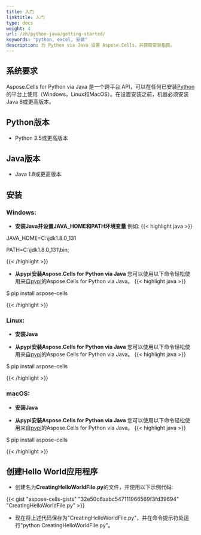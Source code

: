 ```yaml
---
title: 入门
linktitle: 入门
type: docs
weight: 4
url: /zh/python-java/getting-started/ 
keywords: "python, excel, 安装"
description: 为 Python via Java 设置 Aspose.Cells，并获取安装指南。
---
```


## **系统要求**
Aspose.Cells for Python via Java 是一个跨平台 API，可以在任何已安装[Python](https://www.python.org/downloads/)的平台上使用（Windows，Linux和MacOS）。在设置安装之前，机器必须安装Java 8或更高版本。

## **Python版本**
- Python 3.5或更高版本
## **Java版本**
- Java 1.8或更高版本

## **安装**
### **Windows:**
- **安装Java并设置JAVA_HOME和PATH环境变量**
例如:
{{< highlight java >}}

JAVA_HOME=C:\jdk1.8.0_131

PATH=C:\jdk1.8.0_131\bin;

{{< /highlight >}}

- **从pypi安装Aspose.Cells for Python via Java**
您可以使用以下命令轻松使用来自[pypi](https://pypi.org/project/aspose-cells/)的Aspose.Cells for Python via Java。
{{< highlight java >}}

 $ pip install aspose-cells

{{< /highlight >}}

### **Linux:**
- **安装Java**

- **从pypi安装Aspose.Cells for Python via Java**
您可以使用以下命令轻松使用来自[pypi](https://pypi.org/project/aspose-cells/)的Aspose.Cells for Python via Java。
{{< highlight java >}}

 $ pip install aspose-cells

{{< /highlight >}}

### **macOS:**
- **安装Java**

- **从pypi安装Aspose.Cells for Python via Java**
您可以使用以下命令轻松使用来自[pypi](https://pypi.org/project/aspose-cells/)的Aspose.Cells for Python via Java。
{{< highlight java >}}

 $ pip install aspose-cells

{{< /highlight >}}

## **创建Hello World应用程序**

- 创建名为**CreatingHelloWorldFile.py**的文件，并使用以下示例代码:

{{< gist "aspose-cells-gists" "32e50c6aabc547111966569f3fd39694" "CreatingHelloWorldFile.py" >}}

- 现在将上述代码保存为"CreatingHelloWorldFile.py"，并在命令提示符处运行"python CreatingHelloWorldFile.py"。

